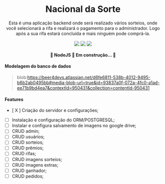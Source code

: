 <h1 align="center">Nacional da Sorte</h1>
<p align="center">Esta é uma aplicação backend onde será realizado vários sorteios, onde você selecionará a rifa e realizará o pagamento para o administrador. Logo após a sua rifa estará concluída e mais ninguém pode comprá-la.</p>
<p align="center">
	<img  align="center" src="https://img.shields.io/static/v1?label=backend&message=NODEJS&color=7159c1&style=for-the-badge&logo=ghost"/>
	<img  align="center" src="https://img.shields.io/static/v1?label=DATABASE&message=POSTGRESQL&color=7159c1&style=for-the-badge&logo=ghost"/>
	<img  align="center" src="https://img.shields.io/static/v1?label=ORM&message=SEQUELIZE&color=7159c1&style=for-the-badge&logo=ghost"/>
</p>

<h4 align="center"> 🚧 NodeJS 🚀 Em construção... 🚧 </h4>
<h4>Modelagem do banco de dados</h4>

> blob:https://beer4devs.atlassian.net/d6fe6811-538b-4012-9495-b6b2ab0495bb#media-blob-url=true&id=93837a0f-072a-4fc0-a1ad-ee71b9bd4ea7&contextId=950431&collection=contentId-950431

<h4>Features</h4>

- [ X ] Criação do servidor e configurações;
- [ ] Instalação e configuração do ORM/POSTGRESQL;
- [ ] Instalar e configura salvamento de imagens no google drive;
- [ ] CRUD admin;
- [ ] CRUD usuários;
- [ ] CRUD sorteios;
- [ ] CRUD prêmios;
- [ ] CRUD rifas;
- [ ] CRUD imagens sorteios;
- [ ] CRUD imagens extras;
- [ ] CRUD ganhador;
- [ ] CRUD pedidos;
